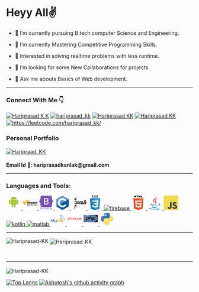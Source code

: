 # Heyy All✌

- 🔭 I’m currently pursuing B.tech computer Science and Engineering.
 
- 🌱 I’m currently Mastering Competitive Programming Skills.
 
- 🎯 Interested in solving realtime problems with less runtime.
 
- 🙌 I’m looking for some New Collaborations for projects.
 
- 💬 Ask me abouts Basics of Web development. 
<hr>
<h3 align="left">Connect With Me 👇 </h3>
<p align="left">
<a href="https://www.linkedin.com/in/hariprasad-k-k/" target="blank"><img align="center" src="https://raw.githubusercontent.com/rahuldkjain/github-profile-readme-generator/master/src/images/icons/Social/linked-in-alt.svg" alt="Hariprasad K K" height="30" width="40" /></a>
 <a href="https://www.instagram.com/hariprasad_kk/" target="blank"><img align="center" src="https://raw.githubusercontent.com/rahuldkjain/github-profile-readme-generator/master/src/images/icons/Social/instagram.svg" alt="hariprasad_kk" height="30" width="40" /></a>
<a href="https://www.kaggle.com/hariprasadkk" target="blank"><img align="center" src="https://raw.githubusercontent.com/rahuldkjain/github-profile-readme-generator/master/src/images/icons/Social/kaggle.svg" alt="Hariprasad KK" height="30" width="40" /></a>
<a href="https://www.facebook.com/profile.php?id=100004385596616" target="blank"><img align="center" src="https://raw.githubusercontent.com/rahuldkjain/github-profile-readme-generator/master/src/images/icons/Social/facebook.svg" alt="Hariprasad KK" height="30" width="40" /></a>
 <a href="https://leetcode.com/hariprasad_kk/" target="blank"><img color="white"  align="center" src="https://cdn.jsdelivr.net/npm/simple-icons@3.0.1/icons/leetcode.svg" alt="https://leetcode.com/hariprasad_kk/" height="30" width="40" /></a><br>
 <h3>Personal Portfolio</h3>
<a href="https://github.com/Hariprasad-KK" target="blank"><img align="center" src="https://raw.githubusercontent.com/rahuldkjain/github-profile-readme-generator/master/src/images/icons/Social/hackerrank.svg" alt="Haripraad_KK" height="30" width="40" /></a>
</p>
  <h4>Email Id 📧: hariprasadkanlak@gmail.com
  <hr>
  <h3 align="left">Languages and Tools:</h3>
<p align="left"> <a href="https://developer.android.com" target="_blank" rel="noreferrer"> 
  <img src="https://raw.githubusercontent.com/devicons/devicon/master/icons/android/android-original-wordmark.svg" alt="android" width="40" height="40"/> </a> <a href="https://angular.io" target="_blank" rel="noreferrer">
  <img src="https://raw.githubusercontent.com/devicons/devicon/master/icons/amazonwebservices/amazonwebservices-original-wordmark.svg" alt="aws" width="40" height="40"/> </a> <a href="https://getbootstrap.com" target="_blank" rel="noreferrer"> 
  <img src="https://raw.githubusercontent.com/devicons/devicon/master/icons/bootstrap/bootstrap-plain-wordmark.svg" alt="bootstrap" width="40" height="40"/> </a> <a href="https://www.cprogramming.com/" target="_blank" rel="noreferrer">
  <img src="https://raw.githubusercontent.com/devicons/devicon/master/icons/c/c-original.svg" alt="c" width="40" height="40"/> </a> <a href="https://canvasjs.com" target="_blank" rel="noreferrer">
  <img src="https://raw.githubusercontent.com/Hardik0307/Hardik0307/master/assets/canvasjs-charts.svg" alt="canvasjs" width="40" height="40"/> </a> <a href="https://www.w3schools.com/css/" target="_blank" rel="noreferrer">
  <img src="https://raw.githubusercontent.com/devicons/devicon/master/icons/css3/css3-original-wordmark.svg" alt="css3" width="40" height="40"/> </a> <a href="https://firebase.google.com/" target="_blank" rel="noreferrer">
  <img src="https://www.vectorlogo.zone/logos/firebase/firebase-icon.svg" alt="firebase" width="40" height="40"/> </a> <a href="https://www.w3.org/html/" target="_blank" rel="noreferrer"> 
  <img src="https://raw.githubusercontent.com/devicons/devicon/master/icons/html5/html5-original-wordmark.svg" alt="html5" width="40" height="40"/> </a> <a href="https://www.java.com" target="_blank" rel="noreferrer">
  <img src="https://raw.githubusercontent.com/devicons/devicon/master/icons/java/java-original.svg" alt="java" width="40" height="40"/> </a> <a href="https://developer.mozilla.org/en-US/docs/Web/JavaScript" target="_blank" rel="noreferrer">
  <img src="https://raw.githubusercontent.com/devicons/devicon/master/icons/javascript/javascript-original.svg" alt="javascript" width="40" height="40"/> </a> <a href="https://kotlinlang.org" target="_blank" rel="noreferrer">
  <img src="https://www.vectorlogo.zone/logos/kotlinlang/kotlinlang-icon.svg" alt="kotlin" width="40" height="40"/> </a> <a href="https://www.mathworks.com/" target="_blank" rel="noreferrer"> 
  <img src="https://upload.wikimedia.org/wikipedia/commons/2/21/Matlab_Logo.png" alt="matlab" width="40" height="40"/> </a> <a href="https://www.mysql.com/" target="_blank" rel="noreferrer"> <img src="https://raw.githubusercontent.com/devicons/devicon/master/icons/mysql/mysql-original-wordmark.svg" alt="mysql" width="40" height="40"/> </a> <a href="https://www.oracle.com/" target="_blank" rel="noreferrer"> 
  <img src="https://raw.githubusercontent.com/devicons/devicon/master/icons/oracle/oracle-original.svg" alt="oracle" width="40" height="40"/> </a> <a href="https://www.php.net" target="_blank" rel="noreferrer">
  <img src="https://raw.githubusercontent.com/devicons/devicon/master/icons/php/php-original.svg" alt="php" width="40" height="40"/> </a> <a href="https://www.python.org" target="_blank" rel="noreferrer">
  <img src="https://raw.githubusercontent.com/devicons/devicon/master/icons/python/python-original.svg" alt="python" width="40" height="40"/> </a> </p>
  <hr>

<p><img align="left" src="https://github-readme-stats.vercel.app/api/top-langs?username=Hariprasad-KK&show_icons=true&locale=en&layout=compact" alt="Hariprasad-KK" /></p>

<p>&nbsp;<img align="center" src="https://github-readme-stats.vercel.app/api?username=Hariprasad-KK&show_icons=true&locale=en" alt="Hariprasad-KK" /></p>
<br>
<hr>
<p><img align="center" src="https://github-readme-streak-stats.herokuapp.com/?user=Hariprasad-KK&" alt="Hariprasad-KK" /></p>


[![Top Langs](https://github-readme-stats.vercel.app/api/top-langs/?username=Hariprasad-KK&layout=compact)](https://github.com/Hariprasad-KK/github-readme-stats)
[![Ashutosh's github activity graph](https://activity-graph.herokuapp.com/graph?username=Hariprasad-KK&theme=dracula)](https://github.com/ashutosh00710/github-readme-activity-graph)
